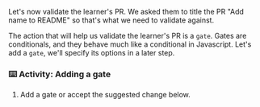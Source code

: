Let's now validate the learner's PR. We asked them to title the PR "Add name to README" so that's what we need to validate against.

The action that will help us validate the learner's PR is a `gate`. Gates are conditionals, and they behave much like a conditional in Javascript. Let's add a `gate`, we'll specify its options in a later step.

### :keyboard: Activity: Adding a gate

1. Add a gate or accept the suggested change below.
